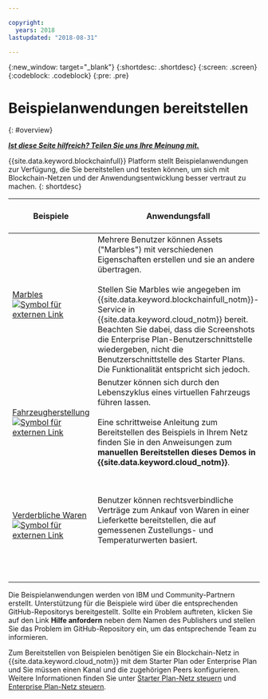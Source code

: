 ```yaml
---

copyright:
  years: 2018
lastupdated: "2018-08-31"

---
```


{:new_window: target="_blank"}
{:shortdesc: .shortdesc}
{:screen: .screen}
{:codeblock: .codeblock}
{:pre: .pre}

# Beispielanwendungen bereitstellen
{: #overview}


***[Ist diese Seite hilfreich? Teilen Sie uns Ihre Meinung mit.](https://www.surveygizmo.com/s3/4501493/IBM-Blockchain-Documentation)***


{{site.data.keyword.blockchainfull}} Platform stellt Beispielanwendungen zur Verfügung, die Sie bereitstellen und testen können, um sich mit Blockchain-Netzen und der Anwendungsentwicklung besser vertraut zu machen.
{: shortdesc}

|  Beispiele     | Anwendungsfall       | Beispieltyp  | Ersteller und Support  |
| --------------|---------------------|----|-------|
| [Marbles ![Symbol für externen Link](../images/external_link.svg "Symbol für externen Link")](https://github.com/IBM-Blockchain/marbles "Marbles")| Mehrere Benutzer können Assets ("Marbles") mit verschiedenen Eigenschaften erstellen und sie an andere übertragen. <br> <br> Stellen Sie Marbles wie angegeben im {{site.data.keyword.blockchainfull_notm}}-Service in {{site.data.keyword.cloud_notm}} bereit. Beachten Sie dabei, dass die Screenshots die Enterprise Plan-Benutzerschnittstelle wiedergeben, nicht die Benutzerschnittstelle des Starter Plans. Die Funktionalität entspricht sich jedoch. | GO-Chaincode mit einer Javascript-Anwendung| IBM<br> [Hilfe anfordern ![Symbol für externen Link](../images/external_link.svg "Symbol für externen Link")](https://github.com/IBM-Blockchain/marbles/issues "Hilfe anfordern") |
|[Fahrzeugherstellung ![Symbol für externen Link](../images/external_link.svg "Symbol für externen Link")](https://github.com/IBM-Blockchain/vehicle-manufacture "Fahrzeugherstellung") | Benutzer können sich durch den Lebenszyklus eines virtuellen Fahrzeugs führen lassen.  <br> <br> Eine schrittweise Anleitung zum Bereitstellen des Beispiels in Ihrem Netz finden Sie in den Anweisungen zum **manuellen Bereitstellen dieses Demos in {{site.data.keyword.cloud_notm}}**.| [Hyperledger Composer](/docs/services/blockchain/references/hyperledger_composer.html)-Unternehmensnetzdefinition mit einer JavaScript-Anwendung | IBM<br> [Hilfe anfordern ![Symbol für externen Link](../images/external_link.svg "Symbol für externen Link")](https://github.com/IBM-Blockchain/vehicle-manufacture/issues "Hilfe anfordern") |
|[Verderbliche Waren ![Symbol für externen Link](../images/external_link.svg "Symbol für externen Link")](https://github.com/clauseHQ/demo-clause-ibm-perishable-goods "Verderbliche Waren")| Benutzer können rechtsverbindliche Verträge zum Ankauf von Waren in einer Lieferkette bereitstellen, die auf gemessenen Zustellungs- und Temperaturwerten basiert. <br>  <br> <!-- This sample leverages the [Toolchain tool service![External link icon](../images/external_link.svg "External link icon")](../images/external_link.svg "External link icon")](https://console.bluemix.net/docs/services/ContinuousDelivery/index.html) to deploy the sample on your network automatically.--> | [Hyperledger Composer](/docs/services/blockchain/references/hyperledger_composer.html)-Unternehmensnetzdefinition mit einer JavaScript-Anwendung | [Klausel ![Symbol für externen Link](../images/external_link.svg "Symbol für externen Link")](http://clause.io/ "Klausel")<br> [Hilfe anfordern ![Symbol für externen Link](../images/external_link.svg "Symbol für externen Link")](https://github.com/clauseHQ/demo-clause-ibm-perishable-goods/issues "Hilfe anfordern") |

Die Beispielanwendungen werden von IBM und Community-Partnern erstellt. Unterstützung für die Beispiele wird über die entsprechenden GitHub-Repositorys bereitgestellt. Sollte ein Problem auftreten, klicken Sie auf den Link **Hilfe anfordern** neben dem Namen des Publishers und stellen Sie das Problem im GitHub-Repository ein, um das entsprechende Team zu informieren.

Zum Bereitstellen von Beispielen benötigen Sie ein Blockchain-Netz in {{site.data.keyword.cloud_notm}} mit dem Starter Plan oder Enterprise Plan und Sie müssen einen Kanal und die zugehörigen Peers konfigurieren. Weitere Informationen finden Sie unter [Starter Plan-Netz steuern](/docs/services/blockchain/get_start_starter_plan.html) und [Enterprise Plan-Netz steuern](/docs/services/blockchain/get_start.html).


<!--

After you provision a Starter Plan network, you can deploy the sample applications in the Network Monitor, which automates the steps to enable sample applications to run on your network. You can also enable the samples step-by-step to learn the entire process of application deployment, which you need to follow when you deploy your own applications.

-->

<!--
## Deploying sample applications in Starter Plan

Starter Plan provides a simple approach to deploy sample applications by leveraging the Toolchain service on {{site.data.keyword.cloud_notm}} with just a few clicks. After you deploy and launch a sample application, it will run on your blockchain network automatically.

Starter Plan provides two sample applications for you to start with.

* **Marbles**

  The Marbles sample enables users to create virtual marbles with different properties and to transfer them with other users. For more information about Marbles, see [Marbles Demo ![External link icon](../images/external_link.svg "External link icon")](https://github.com/IBM-Blockchain/marbles).


* **Vehicle Manufacture**

  The Vehicle Manufacture sample enables users to go through the lifecycle of a virtual vehicle. For more information about this sample, see [Vehicle Manufacture ![External link icon](../images/external_link.svg "External link icon")](https://github.com/IBM-Blockchain/vehicle-manufacture).

Complete the following steps to deploy a sample application:

1. Enter the **Network Monitor** of your Starter Plan network. If you don't have one, see [Creating a network](/docs/services/blockchain/get_start_starter_plan.html#creating-a-network).

2. Open the "Try samples" screen in your Network Monitor. Choose the sample application that you want to deploy and click the **Deploy via Toolchain** button.

3. A Toolchain service configuration window opens. Ensure that all required tools are correctly integrated. Note that if you have more than one organizations, make sure that you enter the correct organization name. The organization name should be the email address that you use to sign up for the network.
    **Tip**: You must disable pop-up blockers so that the Toolchain service configuration page can open.


  If this is the first application that you deploy via Toolchain, you need to authorize Toolchain to access the GitHub repository.

  ![sampleappflow2](../images/sampleappflow2.png)

  After you click the "Authorize" button, you are taken to GitHub. If you don't have a GitHub account, you need to create one. Give Toolchain access to your repositories by entering your account information. If you don't want to give Toolchain this access, you can deploy the sample applications manually. For more information, see [Deploying sample applications manually](#deploy_sample_applications_manually).

5. Click the **Create** button at the bottom of the Toolchain page. This should take you back to the Network Monitor, where the deployment of Marbles should be in process. This process should take five to 10 minutes.

After the deployment completes, you can start to use the Marbles sample on your Starter Plan network.

Because this process creates a forked GitHub repository that you have access to and control over, you can make changes to Marbles in the forked repository and commit them. These commits will trigger an automatic build of your Marbles application and allow you to demo it in {{site.data.keyword.cloud_notm}}.
-->

<!--
## Deploying sample applications manually
{: #deploy_sample_applications_manually}

If you want to deploy sample applications without using the Network Monitor, ensure that you install all software prerequisites on your local file system. For more information, see [Setting up application development environment](/docs/services/blockchain/v10_application.html#setting-up-application-development-environment).

You also need a blockchain network on {{site.data.keyword.cloud_notm}} with either Starter Plan or Enterprise Plan, and configure a channel and its peers. For more information, see [Govern Starter Plan network](/docs/services/blockchain/get_start_starter_plan.html) and [Govern Enterprise Plan network](/docs/services/blockchain/get_start.html). After you provision a network and can deploy applications on it, retrieve the API endpoints of your network resources that your application will access. For more information, see [Adding network API endpoints to your application](/docs/services/blockchain/v10_application.html#adding-network-api-endpoints-to-your-application).

You can deploy one of the following sample applications to your network:

- **Marbles**

  In the Marbles application, multiple users can create marbles with different properties and transfer them to others. The Marbles application is written in JavaScript and the chaincode is written in Go.

  You can find the sample code and instructions in [Marbles in GitHub ![External link icon](../images/external_link.svg "External link icon")](https://github.com/IBM-Blockchain/marbles).

  Use the Bluemix instructions rather than the instructions for hosting Marbles locally and input the relevant information from your network. Note that the screen captures in the Marbles GitHub show the Enterprise Plan UI (since the Enterprise Plan supports only the manual path for deploying Marbles), which is a little different from the Starter Plan UI. Nevertheless both UIs have the same basic parts, and you can find the names of your peers, channels, and other service credential information in the appropriate screens.

- **Fabcar**

  In Fabcar, you can perform **queries** and **ledger updates** on car records in the ledger. Fabcar is written in JavaScript and the chaincode is written in Go.

  You can find sample code in [Fabric car in GitHub ![External link icon](../images/external_link.svg "External link icon")](https://github.com/hyperledger/fabric-samples/tree/release/fabcar), and instruction in [Writing Your First Application ![External link icon](../images/external_link.svg "External link icon")](http://hyperledger-fabric.readthedocs.io/en/latest/write_first_app.html).

- **Other applications**

  For more information about how to host your own applications inside {{site.data.keyword.cloud_notm}}, see [Hosting applications](/docs/services/blockchain/v10_application.html#hosting-applications).

-->

<!--
## Deleting a sample application

To delete a sample application that was acquired through the Toolchain process, navigate to where the sample lives in the UI. Because sample applications are instantiated on a channel, you can find the sample in channels. Click **Channels** on the left navigation to open the "Channels" screen. Click the relevant channel on which the sample is instantiated, and then click **Chaincode**. This displays chaincode that are instantiated on this channel.

If you click the chaincode of your application, you can see a **Delete** tab. However, clicking **Delete** alone does not delete the sample application, but delete only the chaincode container.  You also need to navigate to the {{site.data.keyword.cloud_notm}} dashboard and the Toolchain dashboard to delete the sample there.

-->
